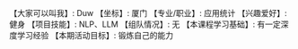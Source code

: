 【大家可以叫我】: Duw
【坐标】: 厦门
【专业/职业】: 应用统计
【兴趣爱好】: 健身
【项目技能】: NLP、LLM
【组队情况】: 无
【本课程学习基础】: 有一定深度学习经验
【本期活动目标】: 锻炼自己的能力
